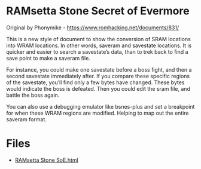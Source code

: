 # RAMsetta Stone Secret of Evermore

Original by Phonymike - https://www.romhacking.net/documents/831/

This is a new style of document to show the conversion of SRAM locations into WRAM locations. In other words, saveram and savestate locations. It is quicker and easier to search a savestate’s data, than to trek back to find a save point to make a saveram file.

For instance, you could make one savestate before a boss fight, and then a second savestate immediately after. If you compare these specific regions of the savestate, you’ll find only a few bytes have changed. These bytes would indicate the boss is defeated. Then you could edit the sram file, and battle the boss again.

You can also use a debugging emulator like bsnes-plus and set a breakpoint for when these WRAM regions are modified. Helping to map out the entire saveram format.

# Files

* [RAMsetta Stone SoE.html](RAMsetta%20Stone%20SoE.html)